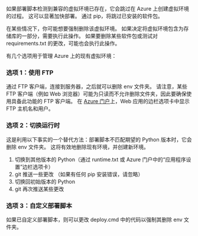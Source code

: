如果部署脚本检测到兼容的虚拟环境已存在，它会跳过在 Azure 上创建虚拟环境的过程。  这可以显著加快部署。  通过 pip，将跳过已安装的软件包。

在某些情况下，你可能想要强制删除该虚拟环境。  如果决定将虚拟环境包含为存储库的一部分，需要执行此操作。  如果要删除某些软件包或测试对 requirements.txt 的更改，可能也会执行此操作。

有几个选项用于管理 Azure 上的现有虚拟环境：

### <a name="option-1-use-ftp"></a>选项 1：使用 FTP
通过 FTP 客户端，连接到服务器，之后就可以删除 env 文件夹。  请注意，某些 FTP 客户端（例如 Web 浏览器）可能为只读而不允许删除文件夹，因此要确保使用具备此功能的 FTP 客户端。  在 [Azure 门户](https://portal.azure.cn)上，Web 应用的边栏选项卡中显示 FTP 主机名和用户。

### <a name="option-2-toggle-runtime"></a>选项 2：切换运行时
这是利用以下事实的一个替代方法：部署脚本不匹配期望的 Python 版本时，它会删除 env 文件夹。  这将有效地删除现有环境，并创建新环境。

1. 切换到其他版本的 Python（通过 runtime.txt 或 Azure 门户中的“应用程序设置”边栏选项卡）
2. git 推送一些更改 （如果有任何 pip 安装错误，请忽略）
3. 切换回初始版本的 Python
4. git 再次推送某些更改

### <a name="option-3-customize-deployment-script"></a>选项 3：自定义部署脚本
如果已自定义部署脚本，则可以更改 deploy.cmd 中的代码以强制其删除 env 文件夹。
